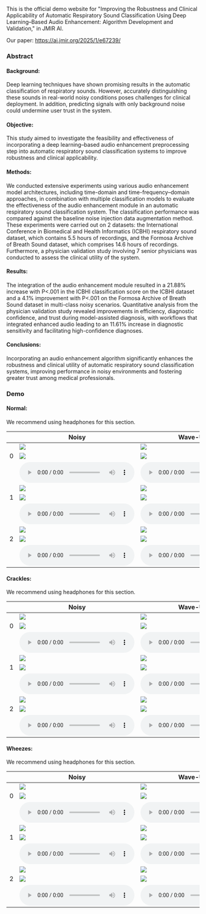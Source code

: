 This is the official demo website for "Improving the Robustness and Clinical Applicability of Automatic Respiratory Sound Classification Using Deep Learning–Based Audio Enhancement: Algorithm Development and Validation," in JMIR AI.

Our paper: https://ai.jmir.org/2025/1/e67239/

### Abstract
#### Background: 
Deep learning techniques have shown promising results in the automatic classification of respiratory sounds. However, accurately distinguishing these sounds in real-world noisy conditions poses challenges for clinical deployment. In addition, predicting signals with only background noise could undermine user trust in the system.

#### Objective: 
This study aimed to investigate the feasibility and effectiveness of incorporating a deep learning–based audio enhancement preprocessing step into automatic respiratory sound classification systems to improve robustness and clinical applicability.

#### Methods: 
We conducted extensive experiments using various audio enhancement model architectures, including time-domain and time-frequency–domain approaches, in combination with multiple classification models to evaluate the effectiveness of the audio enhancement module in an automatic respiratory sound classification system. The classification performance was compared against the baseline noise injection data augmentation method. These experiments were carried out on 2 datasets: the International Conference in Biomedical and Health Informatics (ICBHI) respiratory sound dataset, which contains 5.5 hours of recordings, and the Formosa Archive of Breath Sound dataset, which comprises 14.6 hours of recordings. Furthermore, a physician validation study involving 7 senior physicians was conducted to assess the clinical utility of the system.

#### Results: 
The integration of the audio enhancement module resulted in a 21.88% increase with P<.001 in the ICBHI classification score on the ICBHI dataset and a 4.1% improvement with P<.001 on the Formosa Archive of Breath Sound dataset in multi-class noisy scenarios. Quantitative analysis from the physician validation study revealed improvements in efficiency, diagnostic confidence, and trust during model-assisted diagnosis, with workflows that integrated enhanced audio leading to an 11.61% increase in diagnostic sensitivity and facilitating high-confidence diagnoses.

#### Conclusions: 
Incorporating an audio enhancement algorithm significantly enhances the robustness and clinical utility of automatic respiratory sound classification systems, improving performance in noisy environments and fostering greater trust among medical professionals.

### Demo
#### Normal: 

We recommend using headphones for this section.

|          | Noisy | Wave-U-Net | PHASEN |  MANNER  | CMGAN |Target| 
|----------|-------|------------|--------|----------|-------|------|
| |![](samples/Normal/waveform/N0_noisy.png)                                  | ![](samples/Normal/waveform/N0_WaveUNet.png)                                      | ![](samples/Normal/waveform/N0_PHASEN.png)                                        | ![](samples/Normal/waveform/N0_MANNER.png)                                        | ![](samples/Normal/waveform/N0_CMGAN.png)                                         | ![](samples/Normal/waveform/N0_clean.png)                                         |
| 0|![](samples/Normal/spectrogram/N0_noisy.png)                                  | ![](samples/Normal/spectrogram/N0_WaveUNet.png)                                      | ![](samples/Normal/spectrogram/N0_PHASEN.png)                                        | ![](samples/Normal/spectrogram/N0_MANNER.png)                                        | ![](samples/Normal/spectrogram/N0_CMGAN.png)                                         | ![](samples/Normal/spectrogram/N0_clean.png)                                         |
|    |<audio src="samples/Normal/N0_noisy.wav" controls="" preload=""></audio> |<audio src="samples/Normal/N0_WaveUNet.wav" controls="" preload=""></audio>|<audio src="samples/Normal/N0_PHASEN.wav" controls="" preload=""></audio>|<audio src="samples/Normal/N0_MANNER.wav" controls="" preload=""></audio>|<audio src="samples/Normal/N0_CMGAN.wav" controls="" preload=""></audio>|<audio src="samples/Normal/N0_clean.wav" controls="" preload=""></audio> |
| |![](samples/Normal/waveform/N1_noisy.png)                                  | ![](samples/Normal/waveform/N1_WaveUNet.png)                                      | ![](samples/Normal/waveform/N1_PHASEN.png)                                        | ![](samples/Normal/waveform/N1_MANNER.png)                                        | ![](samples/Normal/waveform/N1_CMGAN.png)                                         | ![](samples/Normal/waveform/N1_clean.png)                                         |
| 1|![](samples/Normal/spectrogram/N1_noisy.png)                                  | ![](samples/Normal/spectrogram/N1_WaveUNet.png)                                      | ![](samples/Normal/spectrogram/N1_PHASEN.png)                                        | ![](samples/Normal/spectrogram/N1_MANNER.png)                                        | ![](samples/Normal/spectrogram/N1_CMGAN.png)                                         | ![](samples/Normal/spectrogram/N1_clean.png)                                         |
|    |<audio src="samples/Normal/N1_noisy.wav" controls="" preload=""></audio> |<audio src="samples/Normal/N1_WaveUNet.wav" controls="" preload=""></audio>|<audio src="samples/Normal/N1_PHASEN.wav" controls="" preload=""></audio>|<audio src="samples/Normal/N1_MANNER.wav" controls="" preload=""></audio>|<audio src="samples/Normal/N1_CMGAN.wav" controls="" preload=""></audio>| <audio src="samples/Normal/N1_clean.wav" controls="" preload=""></audio> |
| |![](samples/Normal/waveform/N2_noisy.png)                                  | ![](samples/Normal/waveform/N2_WaveUNet.png)                                      | ![](samples/Normal/waveform/N2_PHASEN.png)                                        | ![](samples/Normal/waveform/N2_MANNER.png)                                        | ![](samples/Normal/waveform/N2_CMGAN.png)                                         | ![](samples/Normal/waveform/N2_clean.png)                                         |
| 2|![](samples/Normal/spectrogram/N2_noisy.png)                                  | ![](samples/Normal/spectrogram/N2_WaveUNet.png)                                      | ![](samples/Normal/spectrogram/N2_PHASEN.png)                                        | ![](samples/Normal/spectrogram/N2_MANNER.png)                                        | ![](samples/Normal/spectrogram/N2_CMGAN.png)                                         | ![](samples/Normal/spectrogram/N2_clean.png)                                        |
|    |  <audio src="samples/Normal/N2_noisy.wav" controls="" preload=""></audio> |<audio src="samples/Normal/N2_WaveUNet.wav" controls="" preload=""></audio>|<audio src="samples/Normal/N2_PHASEN.wav" controls="" preload=""></audio>|<audio src="samples/Normal/N2_MANNER.wav" controls="" preload=""></audio>|<audio src="samples/Normal/N2_CMGAN.wav" controls="" preload=""></audio>|<audio src="samples/Normal/N2_clean.wav" controls="" preload=""></audio> |


#### Crackles:

We recommend using headphones for this section.

|          | Noisy | Wave-U-Net | PHASEN |  MANNER  | CMGAN |Target| 
|----------|-------|------------|--------|----------|-------|------|
| |![](samples/Crackle/waveform/C0_noisy.png)                                  | ![](samples/Crackle/waveform/C0_WaveUNet.png)                                      | ![](samples/Crackle/waveform/C0_PHASEN.png)                                        | ![](samples/Crackle/waveform/C0_MANNER.png)                                        | ![](samples/Crackle/waveform/C0_CMGAN.png)                                         | ![](samples/Crackle/waveform/C0_clean.png)                                         |
| 0|![](samples/Crackle/spectrogram/C0_noisy.png)                                  | ![](samples/Crackle/spectrogram/C0_WaveUNet.png)                                      | ![](samples/Crackle/spectrogram/C0_PHASEN.png)                                        | ![](samples/Crackle/spectrogram/C0_MANNER.png)                                        | ![](samples/Crackle/spectrogram/C0_CMGAN.png)                                         | ![](samples/Crackle/spectrogram/C0_clean.png)                                         |
|    |<audio src="samples/Crackle/C0_noisy.wav" controls="" preload=""></audio> |<audio src="samples/Crackle/C0_WaveUNet.wav" controls="" preload=""></audio>|<audio src="samples/Crackle/C0_PHASEN.wav" controls="" preload=""></audio>|<audio src="samples/Crackle/C0_MANNER.wav" controls="" preload=""></audio>|<audio src="samples/Crackle/C0_CMGAN.wav" controls="" preload=""></audio>|<audio src="samples/Crackle/C0_clean.wav" controls="" preload=""></audio> |
| |![](samples/Crackle/waveform/C1_noisy.png)                                  | ![](samples/Crackle/waveform/C1_WaveUNet.png)                                      | ![](samples/Crackle/waveform/C1_PHASEN.png)                                        | ![](samples/Crackle/waveform/C1_MANNER.png)                                        | ![](samples/Crackle/waveform/C1_CMGAN.png)                                         | ![](samples/Crackle/waveform/C1_clean.png)                                         |
| 1|![](samples/Crackle/spectrogram/C1_noisy.png)                                  | ![](samples/Crackle/spectrogram/C1_WaveUNet.png)                                      | ![](samples/Crackle/spectrogram/C1_PHASEN.png)                                        | ![](samples/Crackle/spectrogram/C1_MANNER.png)                                        | ![](samples/Crackle/spectrogram/C1_CMGAN.png)                                         | ![](samples/Crackle/spectrogram/C1_clean.png)                                         |
|    |<audio src="samples/Crackle/C1_noisy.wav" controls="" preload=""></audio> |<audio src="samples/Crackle/C1_WaveUNet.wav" controls="" preload=""></audio>|<audio src="samples/Crackle/C1_PHASEN.wav" controls="" preload=""></audio>|<audio src="samples/Crackle/C1_MANNER.wav" controls="" preload=""></audio>|<audio src="samples/Crackle/C1_CMGAN.wav" controls="" preload=""></audio>|<audio src="samples/Crackle/C1_clean.wav" controls="" preload=""></audio> |
| |![](samples/Crackle/waveform/C2_noisy.png)                                  | ![](samples/Crackle/waveform/C2_WaveUNet.png)                                      | ![](samples/Crackle/waveform/C2_PHASEN.png)                                        | ![](samples/Crackle/waveform/C2_MANNER.png)                                        | ![](samples/Crackle/waveform/C2_CMGAN.png)                                         | ![](samples/Crackle/waveform/C2_clean.png)                                         |
| 2|![](samples/Crackle/spectrogram/C2_noisy.png)                                  | ![](samples/Crackle/spectrogram/C2_WaveUNet.png)                                      | ![](samples/Crackle/spectrogram/C2_PHASEN.png)                                        | ![](samples/Crackle/spectrogram/C2_MANNER.png)                                        | ![](samples/Crackle/spectrogram/C2_CMGAN.png)                                         | ![](samples/Crackle/spectrogram/C2_clean.png)                                         |
|    |<audio src="samples/Crackle/C2_noisy.wav" controls="" preload=""></audio> |<audio src="samples/Crackle/C2_WaveUNet.wav" controls="" preload=""></audio>|<audio src="samples/Crackle/C2_PHASEN.wav" controls="" preload=""></audio>|<audio src="samples/Crackle/C2_MANNER.wav" controls="" preload=""></audio>|<audio src="samples/Crackle/C2_CMGAN.wav" controls="" preload=""></audio>|<audio src="samples/Crackle/C2_clean.wav" controls="" preload=""></audio> |


#### Wheezes: 

We recommend using headphones for this section.

|          | Noisy | Wave-U-Net | PHASEN |  MANNER  | CMGAN |Target| 
|----------|-------|------------|--------|----------|-------|------|
| |![](samples/Wheeze/waveform/W0_noisy.png)                                  | ![](samples/Wheeze/waveform/W0_WaveUNet.png)                                      | ![](samples/Wheeze/waveform/W0_PHASEN.png)                                        | ![](samples/Wheeze/waveform/W0_MANNER.png)                                        | ![](samples/Wheeze/waveform/W0_CMGAN.png)                                         | ![](samples/Wheeze/waveform/W0_clean.png)                                         |
| 0|![](samples/Wheeze/spectrogram/W0_noisy.png)                                  | ![](samples/Wheeze/spectrogram/W0_WaveUNet.png)                                      | ![](samples/Wheeze/spectrogram/W0_PHASEN.png)                                        | ![](samples/Wheeze/spectrogram/W0_MANNER.png)                                        | ![](samples/Wheeze/spectrogram/W0_CMGAN.png)                                         | ![](samples/Wheeze/spectrogram/W0_clean.png)                                         |
|    |<audio src="samples/Wheeze/W0_noisy.wav" controls="" preload=""></audio> |<audio src="samples/Wheeze/W0_WaveUNet.wav" controls="" preload=""></audio>|<audio src="samples/Wheeze/W0_PHASEN.wav" controls="" preload=""></audio>|<audio src="samples/Wheeze/W0_MANNER.wav" controls="" preload=""></audio>|<audio src="samples/Wheeze/W0_CMGAN.wav" controls="" preload=""></audio>|<audio src="samples/Wheeze/W0_clean.wav" controls="" preload=""></audio> |
| |![](samples/Wheeze/waveform/W1_noisy.png)                                  | ![](samples/Wheeze/waveform/W1_WaveUNet.png)                                      | ![](samples/Wheeze/waveform/W1_PHASEN.png)                                        | ![](samples/Wheeze/waveform/W1_MANNER.png)                                        | ![](samples/Wheeze/waveform/W1_CMGAN.png)                                         | ![](samples/Wheeze/waveform/W1_clean.png)                                         |
| 1|![](samples/Wheeze/spectrogram/W1_noisy.png)                                  | ![](samples/Wheeze/spectrogram/W1_WaveUNet.png)                                      | ![](samples/Wheeze/spectrogram/W1_PHASEN.png)                                        | ![](samples/Wheeze/spectrogram/W1_MANNER.png)                                        | ![](samples/Wheeze/spectrogram/W1_CMGAN.png)                                         | ![](samples/Wheeze/spectrogram/W1_clean.png)                                         |
|    |<audio src="samples/Wheeze/W1_noisy.wav" controls="" preload=""></audio> |<audio src="samples/Wheeze/W1_WaveUNet.wav" controls="" preload=""></audio>|<audio src="samples/Wheeze/W1_PHASEN.wav" controls="" preload=""></audio>|<audio src="samples/Wheeze/W1_MANNER.wav" controls="" preload=""></audio>|<audio src="samples/Wheeze/W1_CMGAN.wav" controls="" preload=""></audio>|<audio src="samples/Wheeze/W1_clean.wav" controls="" preload=""></audio> |
| |![](samples/Wheeze/waveform/W2_noisy.png)                                  | ![](samples/Wheeze/waveform/W2_WaveUNet.png)                                      | ![](samples/Wheeze/waveform/W2_PHASEN.png)                                        | ![](samples/Wheeze/waveform/W2_MANNER.png)                                        | ![](samples/Wheeze/waveform/W2_CMGAN.png)                                         | ![](samples/Wheeze/waveform/W2_clean.png)                                         |
| 2|![](samples/Wheeze/spectrogram/W2_noisy.png)                                  | ![](samples/Wheeze/spectrogram/W2_WaveUNet.png)                                      | ![](samples/Wheeze/spectrogram/W2_PHASEN.png)                                        | ![](samples/Wheeze/spectrogram/W2_MANNER.png)                                        | ![](samples/Wheeze/spectrogram/W2_CMGAN.png)                                         | ![](samples/Wheeze/spectrogram/W2_clean.png)                                         |
|    |<audio src="samples/Wheeze/W2_noisy.wav" controls="" preload=""></audio> |<audio src="samples/Wheeze/W2_WaveUNet.wav" controls="" preload=""></audio>|<audio src="samples/Wheeze/W2_PHASEN.wav" controls="" preload=""></audio>|<audio src="samples/Wheeze/W2_MANNER.wav" controls="" preload=""></audio>|<audio src="samples/Wheeze/W2_CMGAN.wav" controls="" preload=""></audio>|<audio src="samples/Wheeze/W2_clean.wav" controls="" preload=""></audio> |